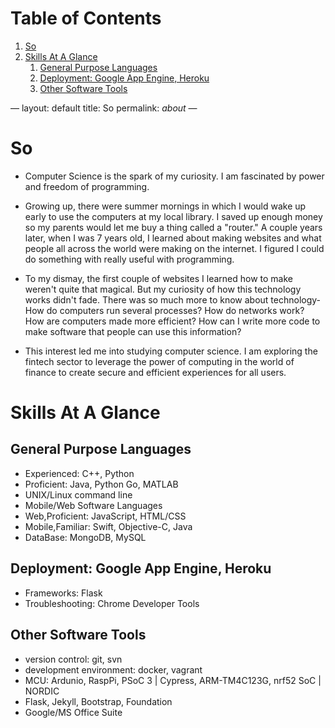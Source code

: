 
# Table of Contents

1.  [So](#org36d7489)
2.  [Skills At A Glance](#orgb670b38)
    1.  [General Purpose Languages](#org4522ce0)
    2.  [Deployment: Google App Engine, Heroku](#orgff45ac2)
    3.  [Other Software Tools](#orga73a219)

&#x2014;
layout: default
title:  So
permalink: *about*
&#x2014;


<a id="org36d7489"></a>

# So

-   Computer Science is the spark of my curiosity. I am fascinated by
    power and freedom of programming.

-   Growing up, there were summer mornings in which I would wake up
    early to use the computers at my local library. I saved up enough
    money so my parents would let me buy a thing called a "router." A
    couple years later, when I was 7 years old, I learned about making
    websites and what people all across the world were making on the
    internet. I figured I could do something with really useful with
    programming.

-   To my dismay, the first couple of websites I learned how to make
    weren't quite that magical. But my curiosity of how this technology
    works didn't fade. There was so much more to know about technology-
    How do computers run several processes? How do networks work? How
    are computers made more efficient? How can I write more code to make
    software that people can use this information?

-   This interest led me into studying computer science. I am exploring
    the fintech sector to leverage the power of computing in the world
    of finance to create secure and efficient experiences for all users.


<a id="orgb670b38"></a>

# Skills At A Glance


<a id="org4522ce0"></a>

## General Purpose Languages

-   Experienced: C++, Python
-   Proficient: Java, Python Go, MATLAB
-   UNIX/Linux command line
-   Mobile/Web Software Languages
-   Web,Proficient: JavaScript, HTML/CSS
-   Mobile,Familiar: Swift, Objective-C, Java
-   DataBase: MongoDB, MySQL


<a id="orgff45ac2"></a>

## Deployment: Google App Engine, Heroku

-   Frameworks: Flask
-   Troubleshooting: Chrome Developer Tools


<a id="orga73a219"></a>

## Other Software Tools

-   version control: git, svn
-   development environment: docker, vagrant
-   MCU: Ardunio, RaspPi, PSoC 3 | Cypress, ARM-TM4C123G, nrf52 SoC | NORDIC
-   Flask, Jekyll, Bootstrap, Foundation
-   Google/MS Office Suite

